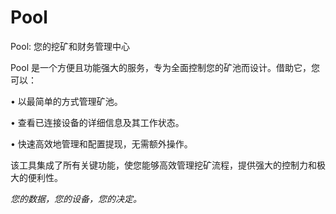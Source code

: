# Pool

Pool: 您的挖矿和财务管理中心

Pool 是一个方便且功能强大的服务，专为全面控制您的矿池而设计。借助它，您可以：

• 以最简单的方式管理矿池。

• 查看已连接设备的详细信息及其工作状态。

• 快速高效地管理和配置提现，无需额外操作。

该工具集成了所有关键功能，使您能够高效管理挖矿流程，提供强大的控制力和极大的便利性。

_您的数据，您的设备，您的决定。_
